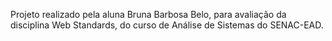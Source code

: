 Projeto realizado pela aluna Bruna Barbosa Belo, para avaliação da disciplina Web Standards, do curso de Análise de Sistemas do SENAC-EAD. 